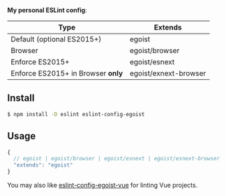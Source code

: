 **My personal ESLint config**:

|Type|Extends|
|---|---|
|Default (optional ES2015+)|egoist|
|Browser|egoist/browser|
|Enforce ES2015+|egoist/esnext|
|Enforce ES2015+ in Browser **only**|egoist/exnext-browser|


## Install

```bash
$ npm install -D eslint eslint-config-egoist
```

## Usage

```js
{
  // egoist | egoist/browser | egoist/esnext | egoist/esnext-browser
  "extends": "egoist"
}
```

You may also like [eslint-config-egoist-vue](https://github.com/egoist/eslint-config-egoist-vue) for linting Vue projects.